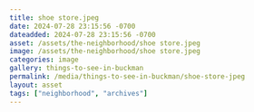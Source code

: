 ```yaml
---
title: shoe store.jpeg
date: 2024-07-28 23:15:56 -0700
dateadded: 2024-07-28 23:15:56 -0700
asset: /assets/the-neighborhood/shoe store.jpeg
image: /assets/the-neighborhood/shoe store.jpeg
categories: image
gallery: things-to-see-in-buckman
permalink: /media/things-to-see-in-buckman/shoe-store-jpeg
layout: asset
tags: ["neighborhood", "archives"]
--- 
```

